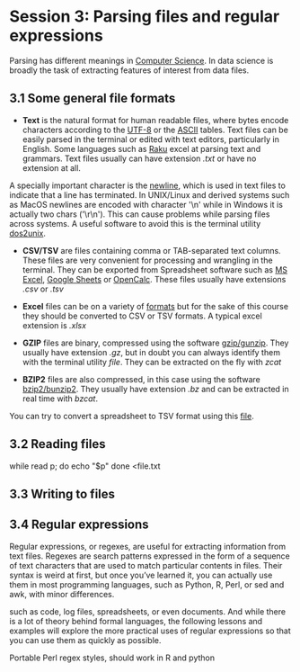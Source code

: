 # Session 3: Parsing files and regular expressions

Parsing has different meanings in [Computer Science](https://en.wikipedia.org/wiki/Parsing). 
In data science is broadly the task of extracting features of interest from data files.

## 3.1 Some general file formats 

* **Text** is the natural format for human readable files, where bytes encode characters according to the [UTF-8](https://en.wikipedia.org/wiki/UTF-8) or the [ASCII](https://en.wikipedia.org/wiki/ASCII) tables. Text files can be easily parsed in the terminal or edited with text editors, particularly in English. Some languages such as [Raku](https://raku.org) excel at parsing text and grammars. Text files usually can have extension *.txt* or have no extension at all.

A specially important character is the [newline](https://en.wikipedia.org/wiki/Newline), which is used in text files to indicate that a line has terminated. In UNIX/Linux and derived systems such as MacOS newlines are encoded with character '\n' while in Windows it is actually two chars ('\r\n'). This can cause problems while parsing files across systems. A useful software to avoid this is the terminal utility [dos2unix](http://manpages.ubuntu.com/manpages/focal/man1/dos2unix.1.html).

* **CSV/TSV** are files containing comma or TAB-separated text columns. These files are very convenient for processing and wrangling in the terminal. They can be exported from Spreadsheet software such as [MS Excel](https://en.wikipedia.org/wiki/Microsoft_Excel), [Google Sheets](https://en.wikipedia.org/wiki/Google_Sheets) or [OpenCalc](https://en.wikipedia.org/wiki/OpenOffice.org). These files usually have extensions *.csv* or *.tsv*

* **Excel** files can be on a variety of [formats](https://support.microsoft.com/en-us/office/file-formats-that-are-supported-in-excel-0943ff2c-6014-4e8d-aaea-b83d51d46247) but for the sake of this course they should be converted to CSV or TSV formats. A typical excel extension is *.xlsx*

* **GZIP** files are binary, compressed using the software [gzip/gunzip](https://en.wikipedia.org/wiki/Gzip). They usually have extension *.gz*, but in doubt you can always identify them with the terminal utility *file*. They can be extracted on the fly with *zcat*

* **BZIP2** files are also compressed, in this case using the software [bzip2/bunzip2](https://en.wikipedia.org/wiki/Bzip2). They usually have extension *.bz* and can be extracted in real time with *bzcat*.

<!-- * *tar* files are actually bundles of files which can be extracted using the utility [tar](https://en.wikipedia.org/wiki/Tar_(computing). They --> 

<!-- windows txt file -->

You can try to convert a spreadsheet to TSV format using this [file](https://docs.google.com/spreadsheets/d/1h9ELze4Idjr5NTtksK11i1JQh6EyI7ZrPKLcT8AxoEk).

## 3.2 Reading files

while read p; do
  echo "$p"
  done <file.txt

## 3.3 Writing to files


## 3.4 Regular expressions

Regular expressions, or regexes, are useful for extracting information from text files.
Regexes are search patterns expressed in the form of a sequence of text characters
that are used to match particular contents in files.
Their syntax is weird at first, but once you’ve learned it, you can actually use them in most programming languages, such as Python, R, Perl, or sed and awk, with minor differences.

<!-- egrep
https://ryanstutorials.net/linuxtutorial/cheatsheetgrep.php
https://medium.com/factory-mind/regex-tutorial-a-simple-cheatsheet-by-examples-649dc1c3f285
-->


such as code, log files, spreadsheets, or even documents. And while there is a lot of theory behind formal languages, the following lessons and examples will explore the more practical uses of regular expressions so that you can use them as quickly as possible.



Portable Perl regex styles, should work in R and python


